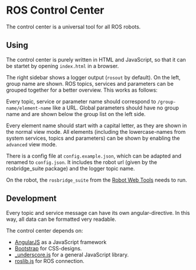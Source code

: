 # ROS Control Center

The control center is a universal tool for all ROS robots.


## Using

The control center is purely written in HTML and JavaScript, so that it can be startet by opening `index.html` in a browser.

The right sidebar shows a logger output (`rosout` by default). On the left, group name are shown. ROS topics, 
services and parameters can be grouped together for a better overview. This works as follows:

Every topic, service or parameter name should correspond to `/group-name/element-name` like a URL. 
Global parameters should have no group name and are shown below the group list on the left side. 

Every element name should start with a capital letter, as they are shown in the normal view mode.
All elements (including the lowercase-names from system services, topics and parameters) can be shown by enabling the `advanced` view mode.


There is a config file at `config.example.json`, which can be adapted and renamed to `config.json`. 
It includes the robot url (given by the rosbridge_suite package) and the logger topic name.

On the robot, the `rosbridge_suite` from the [Robot Web Tools](http://robotwebtools.org) needs to run.


## Development

Every topic and service message can have its own angular-directive. In this way, all data can be formatted very readable.

The control center depends on:

- [AngularJS](https://www.angularjs.org) as a JavaScript framework
- [Bootstrap](http://getbootstrap.com) for CSS-designs.
- [_underscore.js](http://underscorejs.org) for a general JavaScript library.
- [roslib.js](http://robotwebtools.org) for ROS connection. 
